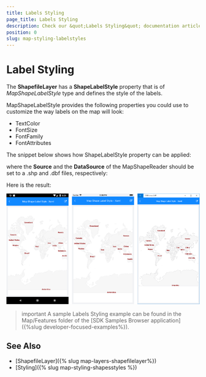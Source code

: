 ```yaml
---
title: Labels Styling
page_title: Labels Styling
description: Check our &quot;Labels Styling&quot; documentation article for Telerik Map for Xamarin control.
position: 0
slug: map-styling-labelstyles
---
```


# Label Styling

The **ShapefileLayer** has a **ShapeLabelStyle** property that is of *MapShapeLabelStyle* type and defines the style of the labels.

MapShapeLabelStyle provides the following properties you could use to customize the way labels on the map will look:

* TextColor
* FontSize
* FontFamily
* FontAttributes

The snippet below shows how ShapeLabelStyle property can be applied:

<snippet id='map-styling-shapelabelstyle' />

where the **Source** and the **DataSource** of the MapShapeReader should be set to a .shp and .dbf files, respectively:

<snippet id='map-labels-settintsource' />

Here is the result:

![Map Labels Styling](../images/map_styling_labelsstyle.png)

>important A sample Labels Styling example can be found in the Map/Features folder of the [SDK Samples Browser application]({%slug developer-focused-examples%}).

## See Also

- [ShapefileLayer]({% slug map-layers-shapefilelayer%})
- [Styling]({% slug map-styling-shapesstyles %})
